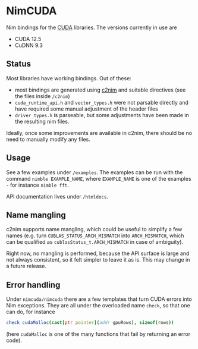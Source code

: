 # NimCUDA

Nim bindings for the [CUDA](https://developer.nvidia.com/cuda-toolkit)
libraries. The versions currently in use are

* CUDA 12.5
* CuDNN 9.3

## Status

Most libraries have working bindings. Out of these:

* most bindings are generated using [c2nim](http://nim-lang.org/docs/c2nim.html)
  and suitable directives (see the files inside `/c2nim`)
* `cuda_runtime_api.h` and `vector_types.h` were not parsable directly and
  have required some manual adjustment of the header files
* `driver_types.h` is parseable, but some adjustments have been made in the
  resulting nim files.

Ideally, once some improvements are available in c2nim, there should be no
need to manually modify any files.

## Usage

See a few examples under `/examples`. The examples can be run with the command
`nimble EXAMPLE_NAME`, where `EXAMPLE_NAME` is one of the examples - for
instance `nimble fft`.

API documentation lives under `/htmldocs`.

## Name mangling

c2nim supports name mangling, which could be useful to simplify a few names
(e.g. turn `CUBLAS_STATUS_ARCH_MISMATCH` into `ARCH_MISMATCH`, which can be
qualified as `cublasStatus_t.ARCH_MISMATCH` in case of ambiguity).

Right now, no mangling is performed, because the API surface is large and
not always consistent, so it felt simpler to leave it as is. This may change
in a future release.

## Error handling

Under `nimcuda/nimcuda` there are a few templates that turn CUDA errors
into Nim exceptions. They are all under the overloaded name `check`, so that
one can do, for instance

```nim
check cudaMalloc(cast[ptr pointer](addr gpuRows), sizeof(rows))
```

(here `cudaMalloc` is one of the many functions that fail by returning an
error code).

